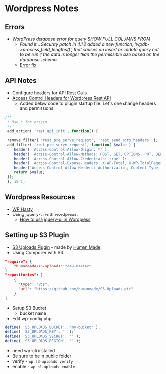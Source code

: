 # Wordpress Notes
## Errors
* *WordPress database error  for query SHOW FULL COLUMNS FROM*
    * *Found it... Security patch in 4.1.2 added a new function, 'wpdb->process_field_lengths()', that causes an insert or update query not to be run if the data is longer than the permissible size based on the database schema.*
    * [Error fix](https://github.com/andyplak/events-manager-pro-sage-pay/issues/19)

## API Notes
* Configure headers for API Rest Calls
* [Access Control Headers for Wordpress Rest API](https://joshpress.net/access-control-headers-for-the-wordpress-rest-api/)
    * Added below code to plugin startup file. Let's one change headers and permissions.
```php
/**
 * Use * for origin
 */
 add_action( 'rest_api_init', function() {

 remove_filter( 'rest_pre_serve_request', 'rest_send_cors_headers' );
 add_filter( 'rest_pre_serve_request', function( $value ) {
 	header( 'Access-Control-Allow-Origin: *' );
 	header( 'Access-Control-Allow-Methods: POST, GET, OPTIONS, PUT, DELETE' );
 	header( 'Access-Control-Allow-Credentials: true' );
 	header( 'Access-Control-Expose-Headers: X-WP-Total, X-WP-TotalPages, PAS-Fingerprint, PAS-Check, PAS-Nonce, PAS-Captcha');
 	header('Access-Control-Allow-Headers: Authorization, Content-Type, PAS-Nonce, PAS-Fingerprint, PAS-Check');
 	return $value;
 });
 }, 15 );
```
## Wordpress Resources
* [WP Hasty](https://www.wp-hasty.com/)
* Using jquery-ui with wordpress. 
    * [How to use jquery-ui in Wordpress](http://jafty.com/blog/tag/how-to-use-jquery-ui-in-wordpress/)


## Setting up S3 Plugin
* [S3 Uploads Plugin](https://github.com/humanmade/S3-Uploads) - made by [Human Made](https://hmn.md/).
* Using Composer with S3.
```json
"require": {
    "humanmade/s3-uploads":"dev-master"
}
"repositories": [
    {
      "type": "vcs",
      "url": "https://github.com/humanmade/S3-Uploads.git"
    }
]
```
* Setup S3 Bucket
    * bucket name
* Edit wp-config.php
```php
define( 'S3_UPLOADS_BUCKET', 'my-bucket' );
define( 'S3_UPLOADS_KEY', '' );
define( 'S3_UPLOADS_SECRET', '' );
define( 'S3_UPLOADS_REGION', '' );
```

* need wp-cli installed
* Be sure to be in public folder
* verify - `wp s3-uploads verify`
* enable - `wp s3-uploads enable`

